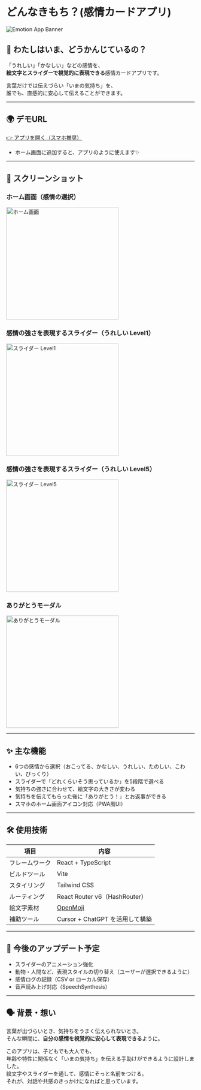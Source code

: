 # どんなきもち？(感情カードアプリ)

![Emotion App Banner](https://raw.githubusercontent.com/FUMIPO/SST_card_app/main/public/apple-touch-icon.png)

## 🧒 わたしはいま、どうかんじているの？

「うれしい」「かなしい」などの感情を、  
**絵文字とスライダーで視覚的に表現できる**感情カードアプリです。

言葉だけでは伝えづらい「いまの気持ち」を、  
誰でも、直感的に安心して伝えることができます。

---

## 🌍 デモURL

[👉 アプリを開く（スマホ推奨）](http://f-mixxx.chu.jp/sst-card/)

- ホーム画面に追加すると、アプリのように使えます✨

---

## 📸 スクリーンショット
### ホーム画面（感情の選択）
<img src="https://raw.githubusercontent.com/FUMIPO/SST_card_app/main/public/001.png" alt="ホーム画面" width="300" />

### 感情の強さを表現するスライダー（うれしい Level1）
<img src="https://raw.githubusercontent.com/FUMIPO/SST_card_app/main/public/002.png" alt="スライダー Level1" width="300" />

### 感情の強さを表現するスライダー（うれしい Level5）
<img src="https://raw.githubusercontent.com/FUMIPO/SST_card_app/main/public/003.png" alt="スライダー Level5" width="300" />

### ありがとうモーダル
<img src="https://raw.githubusercontent.com/FUMIPO/SST_card_app/main/public/004.png" alt="ありがとうモーダル" width="300" />


---

## ✨ 主な機能

- 6つの感情から選択（おこってる、かなしい、うれしい、たのしい、こわい、びっくり）
- スライダーで「どれくらいそう思っているか」を5段階で選べる  
- 気持ちの強さに合わせて、絵文字の大きさが変わる
- 気持ちを伝えてもらった後に「ありがとう！」とお返事ができる
- スマホのホーム画面アイコン対応（PWA風UI）

---

## 🛠 使用技術

| 項目            | 内容 |
|-----------------|------|
| フレームワーク   | React + TypeScript |
| ビルドツール     | Vite |
| スタイリング     | Tailwind CSS |
| ルーティング     | React Router v6（HashRouter） |
| 絵文字素材       | [OpenMoji](https://openmoji.org/) |
| 補助ツール       | Cursor + ChatGPT を活用して構築 |

---

## 🧩 今後のアップデート予定

- スライダーのアニメーション強化
- 動物・人間など、表現スタイルの切り替え（ユーザーが選択できるように）
- 感情ログの記録（CSV or ローカル保存）
- 音声読み上げ対応（SpeechSynthesis）

---

## 🗣 背景・想い

言葉が出づらいとき、気持ちをうまく伝えられないとき。  
そんな瞬間に、**自分の感情を視覚的に安心して表現できる**ように。  

このアプリは、子どもでも大人でも、  
年齢や特性に関係なく「いまの気持ち」を伝える手助けができるように設計しました。  
絵文字やスライダーを通して、感情にそっと名前をつける。  
それが、対話や共感のきっかけになればと思っています。




